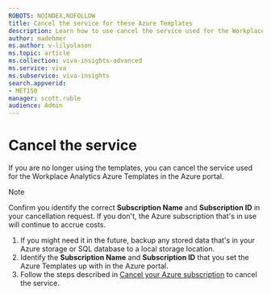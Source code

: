 ```yaml
---
ROBOTS: NOINDEX,NOFOLLOW
title: Cancel the service for these Azure Templates
description: Learn how to use cancel the service used for the Workplace Analytics Azure Templates
author: madehmer
ms.author: v-lilyolason
ms.topic: article
ms.collection: viva-insights-advanced 
ms.service: viva 
ms.subservice: viva-insights 
search.appverid: 
- MET150 
manager: scott.ruble
audience: Admin
---
```


# Cancel the service

If you are no longer using the templates, you can cancel the service used for the Workplace Analytics Azure Templates in the Azure portal.

>[!Note]
>Confirm you identify the correct **Subscription Name** and **Subscription ID** in your cancellation request. If you don't, the Azure subscription that's in use will continue to accrue costs.

1. If you might need it in the future, backup any stored data that's in your Azure storage or SQL database to a local storage location.
1. Identify the **Subscription Name** and **Subscription ID** that you set the Azure Templates up with in the Azure portal.
1. Follow the steps described in [Cancel your Azure subscription](https://docs.microsoft.com/azure/cost-management-billing/manage/cancel-azure-subscription) to cancel the service.
